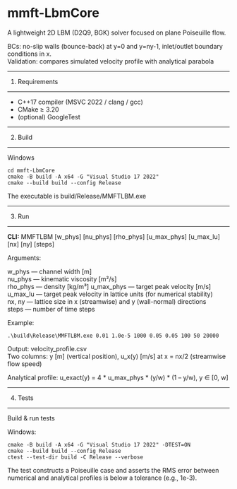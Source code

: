 # mmft-LbmCore
A lightweight 2D LBM (D2Q9, BGK) solver focused on plane Poiseuille flow.

BCs: no-slip walls (bounce-back) at y=0 and y=ny-1, inlet/outlet boundary conditions in x.     
Validation: compares simulated velocity profile with analytical parabola

-------------------------------------------------------------------------------
1) Requirements
-------------------------------------------------------------------------------
- C++17 compiler (MSVC 2022 / clang / gcc)
- CMake ≥ 3.20
- (optional) GoogleTest

-------------------------------------------------------------------------------
2) Build
-------------------------------------------------------------------------------
Windows
```
cd mmft-LbmCore
cmake -B build -A x64 -G "Visual Studio 17 2022"
cmake --build build --config Release
```

The executable is build/Release/MMFTLBM.exe

-------------------------------------------------------------------------------
3) Run
-------------------------------------------------------------------------------
**CLI:** MMFTLBM [w_phys] [nu_phys] [rho_phys] [u_max_phys] [u_max_lu] [nx] [ny] [steps] 

Arguments:

  w_phys     — channel width [m]  
  nu_phys    — kinematic viscosity [m²/s]  
  rho_phys   — density [kg/m³]
  u_max_phys — target peak velocity [m/s]  
  u_max_lu   — target peak velocity in lattice units (for numerical stability)  
  nx, ny     — lattice size in x (streamwise) and y (wall-normal) directions  
  steps      — number of time steps

Example:

```.\build\Release\MMFTLBM.exe 0.01 1.0e-5 1000 0.05 0.05 100 50 20000```

Output:
  velocity_profile.csv  
  Two columns: y [m] (vertical position), u_x(y) [m/s] at x = nx/2 (streamwise flow speed)

Analytical profile:
  u_exact(y) = 4 * u_max_phys * (y/w) * (1 – y/w),  y ∈ [0, w]

-------------------------------------------------------------------------------
4) Tests
-------------------------------------------------------------------------------
Build & run tests

Windows:
```
cmake -B build -A x64 -G "Visual Studio 17 2022" -DTEST=ON
cmake --build build --config Release
ctest --test-dir build -C Release --verbose
```

The test constructs a Poiseuille case and asserts the RMS error between numerical
and analytical profiles is below a tolerance (e.g., 1e-3).
